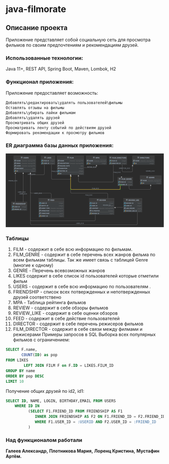 # java-filmorate

## Описание проекта

Приложение представляет собой социальную сеть для просмотра фильмов по своим предпочтениям и рекомендациям друзей.

### Использованные технологии:

Java 11+, REST API, Spring Boot, Maven, Lombok, H2

### Функционал приложения:
Приложение предоставляет возможность:

    Добавлять\редактировать\удалять пользователей\фильмы
    Оставлять отзывы на фильмы
    Добавлять\убирать лайки фильмам
    Добавлять\удалять друзей
    Просматривать общих друзей
    Просматривать ленту событий по действиям друзей
    Формировать рекомендации к просмотру фильмов

### ER диаграмма базы данных приложения: 

![БД filmorate.png](src/БД%20Filmorate.png)

### Таблицы

1. FILM - содержит в себе всю информацию по фильмам. 
2. FILM_GENRE - содержит в себе перечень всех жанров фильма по всем фильмам таблицы. Так же имеет связь с таблицей
   Genre (многие к одному)
3. GENRE - Перечень всевозможных жанров
4. LIKES содержит в себе список id пользователей которые отметили фильм 
5. USERS - содержит в себе всю информацию по пользователям .
6. FRIENDSHIP - список всех потвержденных и непотвержденных друзей соответствено
7. MPA - Таблица рейтинга фильмов
8. REVIEW - содержит в себе обзоры фильмов
9. REVIEW_LIKE - содержит в себе оценки обзоров
10. FEED - содержит  в себе действие пользователей
11. DIRECTOR - содержит в себе перечень режисеров фильмов
12. FILM_DIRECTOR - содержит в себе связи между филмами и режисерами
   Примеры запросов в SQL
   Выборка всех популярных фильмов с ограничением:

```sql
SELECT F.name,
       COUNT(ID) as pop
FROM LIKES
        LEFT JOIN FILM F on F.ID = LIKES.FILM_ID 
GROUP BY name
ORDER BY pop DESC
LIMIT 10
```

Получение общих друзей по id2, id1:

```sql
SELECT ID, NAME, LOGIN, BIRTHDAY,EMAIL FROM USERS
    WHERE ID IN 
          (SELECT F1.FRIEND_ID FROM FRIENDSHIP AS F1
             INNER JOIN FRIENDSHIP AS F2 ON F1.FRIEND_ID = F2.FRIEND_ID
             WHERE F1.USER_ID = :USERID AND F2.USER_ID = :FRIEND_ID
          )          
```
### Над функционалом работали

**Галеев Александр,**
**Плотникова Мария,** 
**Лоренц Кристина,** 
**Мустафин Артём.**



